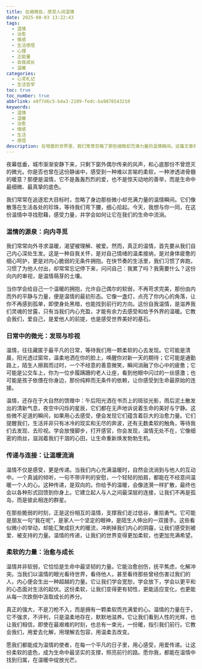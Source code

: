 ```yaml
---
title: 在细微处，感受人间温情
date: 2025-08-03 13:22:43
tags:
  - 温情
  - 治愈
  - 情感
  - 生活感悟
  - 心理
  - 正能量
  - 自我成长
  - 温暖
categories:
  - 心灵札记
  - 生活哲学
toc: true
toc_number: true
abbrlink: e8f7d6c5-b4a3-2109-fedc-ba9876543210
keywords:
  - 温情
  - 温暖
  - 治愈
  - 情感
  - 生活
  - 感悟
description: 在喧嚣的世界里，我们常常忽略了那些细微却充满力量的温情瞬间。这篇文章将带你走进内心，感受自我关怀的温暖，发现日常中的微光，并体会传递温情所带来的深远连接。愿你我都能成为温暖的源泉，让生命充满柔软与希望。
---
```


夜幕低垂，城市渐渐安静下来，只剩下窗外偶尔传来的风声，和心底那份不曾熄灭的微光。你是否也曾在这份静谧中，感受到一种难以言喻的柔软，一种渗透进骨髓的暖意？那便是温情，它不是轰轰烈烈的爱，也不是惊天动地的善举，而是生命中最细微、最真挚的底色。

我们常常在追逐宏大目标时，忽略了身边那些微小却充满力量的温情瞬间。它们像散落在生活各处的珍珠，等待我们弯下腰，细心拾起。今天，我想与你一同，在这份温情中寻找慰藉，感受力量，并学会如何让它在我们的生命中流淌。

### 温情的源泉：向内寻觅

我们常常向外寻求温暖，渴望被理解、被爱。然而，真正的温情，首先要从我们自己内心深处生发。这是一种自我关怀，是对自己情绪的温柔接纳，是对身体疲惫的细心呵护，更是对内心脆弱的无条件拥抱。在快节奏的生活里，我们习惯了奔跑，习惯了为他人付出，却常常忘记停下来，问问自己：我累了吗？我需要什么？这份向内的审视，是温情萌芽的土壤。

当你学会给自己一个温暖的拥抱，允许自己偶尔的软弱，不再苛求完美，那份由内而外的平静与力量，便是温情的最初形态。它像一盏灯，点亮了你内心的角落，让你不再感到孤单，即使身处黑暗，也能找到前行的方向。这份自我温情，是滋养我们灵魂的甘露，只有当我们内心充盈，才能有余力去感受和给予外界的温暖。它教会我们，爱自己，是爱他人的前提，也是感受世界美好的基石。

### 日常中的微光：发现与珍视

温情，往往藏匿于最平凡的日常，等待我们用一颗柔软的心去发现。它可能是清晨，阳光透过窗帘，温柔地洒在你的脸上，唤醒你对新一天的期待；它可能是通勤路上，陌生人擦肩而过时，一个不经意的善意微笑，瞬间消融了你心中的疲惫；它可能是公交车上，你为一位步履蹒跚的老人让座，看到他眼中闪过的一丝感激；也可能是孩子依偎在你身边，那份纯粹而无条件的依赖，让你感受到生命最原始的连接。

温情，还存在于大自然的馈赠中：午后阳光洒在书页上的斑驳光影，雨后泥土散发出的清新气息，夜空中闪烁的星辰，它们都在无声地诉说着生命的美好与宁静。这些微不足道的瞬间，如果用心去感受，便会发现它们蕴含着巨大的治愈力量。它们提醒我们，生活并非只有冰冷的现实和无尽的奔波，还有无数柔软的触角，等待我们去发现、去珍视。学会放慢脚步，打开感官，你会发现，温情无处不在，它像细密的雨丝，滋润着我们干涸的心田，让生命重新焕发勃勃生机。

### 传递与连接：让温暖流淌

温情不仅是感受，更是传递。当我们内心充满温暖时，自然会流淌到与他人的互动中。一个真诚的倾听，一句不带评判的安慰，一个轻轻的拍肩，都能在不经意间温暖一个人的心。这种传递，是双向的。你给予的温暖，会像涟漪一样扩散，最终也会以各种形式回馈到你身上。它建立起人与人之间最深层的连接，让我们不再是孤岛，而是彼此相连的群星。

在那些脆弱的时刻，正是这份相互的温情，支撑我们走过低谷，重拾勇气。它可能是朋友一句“我在呢”，是家人一个坚定的眼神，是陌生人伸出的一双援手。这些看似微小的举动，却能汇聚成巨大的暖流，冲刷掉我们内心的阴霾，让我们感受到被爱、被支持的力量。温情的传递，让我们的世界变得更加柔软，也更加充满希望。

### 柔软的力量：治愈与成长

温情并非软弱，它恰恰是生命中最坚韧的力量。它能治愈创伤，抚平焦虑，化解冲突。当我们以温情的眼光看待世界，看待他人，甚至看待那些曾经伤害过我们的人，内心便会生出一种超越的力量。它让我们学会宽恕，学会放下，学会以更平和的心态面对生活的起伏。这份柔软，让我们变得更有韧性，更能适应变化，也更能从每一次跌倒中汲取成长的养分。

真正的强大，不是刀枪不入，而是拥有一颗柔软而充满爱的心。温情的力量在于，它不强求，不评判，只是温柔地存在，默默地滋养。它让我们看到人性的光辉，也让我们相信，即使在最艰难的时刻，也总有一束光，一份暖，指引我们前行。它教会我们，用爱去化解，用理解去包容，用温柔去改变。

愿我们都能成为温情的使者，在每一个平凡的日子里，用心感受，用爱传递。让这份柔软的底色，成为生命中最坚实的支撑，照亮前行的路。愿你我，都能在温情中找到归属，在温暖中绽放光芒。